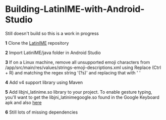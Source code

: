 # Building-LatinIME-with-Android-Studio

Still doesn't build so this is a work in progress

**1** Clone the [LatinIME](https://android.googlesource.com/platform/packages/inputmethods/LatinIME) repository

**2** Import LatinIME/java folder in Android Studio

**3** If on a Linux machine, remove all unsupported emoji characters from /app/src/main/res/values/strings-emoji-descriptions.xml using Replace (Ctrl + R) and matching the regex string '(?s)<!--.*?-->' and replacing that with ' '

**4** Add v4 support library using Maven

**5** Add libjni_latinime.so library to your project. To enable gesture typing, you'll want to get the libjni_latinimegoogle.so found in the Google Keyboard apk and also [here](http://www.theandroidsoul.com/download-new-apps-apks-android-5-0-lollipop-preview-images/)

**6** Still lots of missing dependencies
